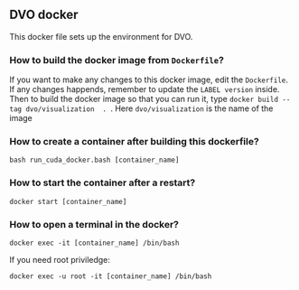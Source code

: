 ## DVO docker
This docker file sets up the environment for DVO.


### How to build the docker image from `Dockerfile`?
If you want to make any changes to this docker image, edit the `Dockerfile`. If any changes happends, remember to update the `LABEL version` inside. 
Then to build the docker image so that you can run it, type `docker build --tag dvo/visualization  . `. Here `dvo/visualization` is the name of the image


### How to create a container after building this dockerfile?
`bash run_cuda_docker.bash [container_name]`



### How to start the container after a restart?
`docker start [container_name]`

### How to open a terminal in the docker?
`docker exec -it [container_name] /bin/bash`

If you need root priviledge:

`docker exec -u root -it [container_name] /bin/bash`
